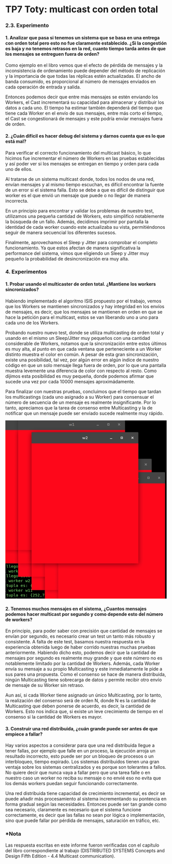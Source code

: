 # TP7 Toty: multicast con orden total

### 2.3. Experimento

#### 1. Analizar que pasa si tenemos un sistema que se basa en una entrega con orden total pero esto no fue claramente establecido. ¿Si la congestión es baja y no tenemos retrasos en la red, cuanto tiempo tarda antes de que los mensajes se entreguen fuera de orden?
Como ejemplo en el libro vemos que el efecto de pérdida de mensajes y la inconsistencia de ordenamiento puede depender del método de replicación y la importancia de que todas las réplicas estén actualizadas.
El ancho de banda consumido, es proporcional al número de mensajes enviados en cada operación de entrada y salida.

Entonces podemos decir que entre más mensajes se estén enviando los Workers, el Cast incrementará su capacidad para almacenar y distribuir los datos a cada uno. El tiempo ha estimar también dependerá del tiempo que tiene cada Worker en el envío de sus mensajes, entre más corto el tiempo, el Cast se congestionará de mensajes y este podría enviar mensajes fuera de orden.


#### 2. ¿Cuán difícil es hacer debug del sistema y darnos cuenta que es lo que está mal?
Para verificar el correcto funcionamiento del multicast básico, lo que hicimos fue incrementar el número de Workers en las pruebas establecidas y así poder ver si los mensajes se entregan en tiempo y orden para cada uno de ellos.

Al tratarse de un sistema multicast donde, todos los nodos de una red, envían mensajes y al mismo tiempo escuchan, es difícil encontrar la fuente de un error si el sistema falla. Esto se debe a que es difícil de distinguir que worker es el que envió un mensaje que puede o no llegar de manera incorrecta.

En un principio para encontrar y validar los problemas de nuestro test, utilizamos una pequeña cantidad de Workers, esto simplificó notablemente la búsqueda de un fallo. Además, decidimos imprimir por pantalla la identidad de cada worker cuando este actualizaba su vista, permitiéndonos seguir de manera secuencial los diferentes sucesos.

Finalmente, aprovechamos el Sleep y Jitter para comprobar el completo funcionamiento. Ya que estos afectan de manera significativa la performance del sistema, vimos que eligiendo un Sleep y Jitter muy pequeño la probabilidad de desincronización era muy alta.


### 4. Experimentos

#### 1. Probar usando el multicaster de orden total. ¿Mantiene los workers sincronizados?
Habiendo implementado el algoritmo ISIS propuesto por el trabajo, vemos que los Workers se mantienen sincronizados y hay integridad en los envíos de mensajes, es decir, que los mensajes se mantienen en orden en que se hace la petición para el multicast, estos se van liberando uno a uno para cada uno de los Workers.

Probando nuestro nuevo test, donde se utiliza multicasting de orden total y usando en el mismo un Sleep/Jitter muy pequeños con una cantidad considerable de Workers, notamos que la sincronización entre estos últimos es muy alta, al punto en que cada ventana que perteneciente a un Worker distinto muestra el color en común. A pesar de esta gran sincronización, existe una posibilidad, tal vez, por algún error en algún indice de nuestro código en que un solo mensaje llega fuera de orden, por lo que una pantalla muestra levemente una diferencia de color con respecto al resto. Como dijimos esta posibilidad es muy pequeña, donde podemos afirmar que sucede una vez por cada 10000 mensajes aproximádamente.

Para finalizar con nuestras pruebas, concluimos que el tiempo que tardan los multicastings (cada uno asignado a su Worker) para consensuar el número de secuencia de un mensaje es realmente insignificante. Por lo tanto, apreciamos que la tarea de consenso entre Multicasting y la de notificar que un mensaje puede ser enviado sucede realmente muy rápido.


![Ventanas sincronizadas](windows.png)


#### 2. Tenemos muchos mensajes en el sistema, ¿Cuantos mensajes podemos hacer multicast por segundo y como depende esto del número de workers?

En principio, para poder saber con precisión que cantidad de mensajes se envían por segundo, es necesario crear un test un tanto más robusto y consistente. A falta de este test, basamos nuestra respuesta en la experiencia obtenida luego de haber corrido nuestras muchas pruebas anteriormente. Habiendo dicho esto, podemos decir que la cantidad de mensajes por segundo es realmente muy grande y que este número no es notablemente limitado por la cantidad de Workers. Además, cada Worker envía su mensaje a su propio Multicasting y este inmediatamente le pide a sus pares una propuesta. Como el consenso se hace de manera distribuida, ningún Multicasting tiene sobrecarga de datos y permite recibir otro envío de mensaje de su Worker sin retraso.

Aun así, si cada Worker tiene asignado un único Multicasting, por lo tanto, la realización del consenso será de orden N, donde N es la cantidad de Multicasting que deben ponerse de acuerdo, es decir, la cantidad de Workers. Esto nos indica que, si existe un leve crecimiento de tiempo en el consenso si la cantidad de Workers es mayor.


#### 3. Construir una red distribuida, ¿cuán grande puede ser antes de que empiece a fallar?
Hay varios aspectos a considerar para que una red distribuida llegue a tener fallas, por ejemplo que falle en un proceso, la ejecución arroja un resultado incorrecto, esto puede ser por un bloqueo de procesos o un interbloqueo, tiempo expirado.
Los sistemas distribuidos tienen una gran ventaja sobre los sistemas centralizados y es porque son tolerantes a fallos. No quiere decir que nunca vaya a fallar pero que una tarea falle o en nuestro caso un worker no reciba su mensaje o no envié eso no evita que los demás workers puedan seguir funcionando correctamente.

Una red distribuida tiene capacidad de crecimiento incremental, es decir se puede añadir más procesamiento al sistema incrementando su pontencia en forma gradual según las necesidades. Entonces puede ser tan grande como sea necesario, claramente es necesario que el sistema funcione correctamente, es decir que las fallas no sean por lógica o implementación, sino que puede fallar por pérdida de mensajes, saturación en tráfico, etc.


### *Nota
Las respuesta escritas en este informe fueron verificadas con el capítulo del libro correspondiente al trabajo (DISTRIBUTED SYSTEMS
Concepts and Design Fifth Edition - 4.4 Multicast communication).